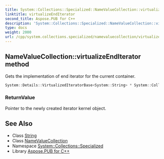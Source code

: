 ```yaml
---
title: System::Collections::Specialized::NameValueCollection::virtualizeEndIterator method
linktitle: virtualizeEndIterator
second_title: Aspose.PUB for C++
description: 'System::Collections::Specialized::NameValueCollection::virtualizeEndIterator method. Gets the implementation of end iterator for the current container in C++.'
type: docs
weight: 2000
url: /cpp/system.collections.specialized/namevaluecollection/virtualizeenditerator/
---
```

## NameValueCollection::virtualizeEndIterator method


Gets the implementation of end iterator for the current container.

```cpp
System::Details::VirtualizedIteratorBase<System::String> * System::Collections::Specialized::NameValueCollection::virtualizeEndIterator() override
```


### ReturnValue

Pointer to the newly created iterator kernel object.

## See Also

* Class [String](../../../system/string/)
* Class [NameValueCollection](../)
* Namespace [System::Collections::Specialized](../../)
* Library [Aspose.PUB for C++](../../../)
